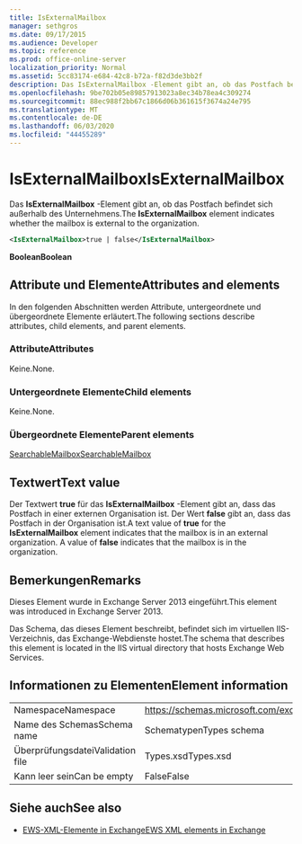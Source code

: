 ```yaml
---
title: IsExternalMailbox
manager: sethgros
ms.date: 09/17/2015
ms.audience: Developer
ms.topic: reference
ms.prod: office-online-server
localization_priority: Normal
ms.assetid: 5cc83174-e684-42c8-b72a-f82d3de3bb2f
description: Das IsExternalMailbox -Element gibt an, ob das Postfach befindet sich außerhalb des Unternehmens.
ms.openlocfilehash: 9be702b05e89857913023a8ec34b78ea4c309274
ms.sourcegitcommit: 88ec988f2bb67c1866d06b361615f3674a24e795
ms.translationtype: MT
ms.contentlocale: de-DE
ms.lasthandoff: 06/03/2020
ms.locfileid: "44455289"
---
```

# <a name="isexternalmailbox"></a><span data-ttu-id="a7728-103">IsExternalMailbox</span><span class="sxs-lookup"><span data-stu-id="a7728-103">IsExternalMailbox</span></span>

<span data-ttu-id="a7728-104">Das **IsExternalMailbox** -Element gibt an, ob das Postfach befindet sich außerhalb des Unternehmens.</span><span class="sxs-lookup"><span data-stu-id="a7728-104">The **IsExternalMailbox** element indicates whether the mailbox is external to the organization.</span></span> 
  
```XML
<IsExternalMailbox>true | false</IsExternalMailbox>
```

 <span data-ttu-id="a7728-105">**Boolean**</span><span class="sxs-lookup"><span data-stu-id="a7728-105">**Boolean**</span></span>
## <a name="attributes-and-elements"></a><span data-ttu-id="a7728-106">Attribute und Elemente</span><span class="sxs-lookup"><span data-stu-id="a7728-106">Attributes and elements</span></span>

<span data-ttu-id="a7728-107">In den folgenden Abschnitten werden Attribute, untergeordnete und übergeordnete Elemente erläutert.</span><span class="sxs-lookup"><span data-stu-id="a7728-107">The following sections describe attributes, child elements, and parent elements.</span></span>
  
### <a name="attributes"></a><span data-ttu-id="a7728-108">Attribute</span><span class="sxs-lookup"><span data-stu-id="a7728-108">Attributes</span></span>

<span data-ttu-id="a7728-109">Keine.</span><span class="sxs-lookup"><span data-stu-id="a7728-109">None.</span></span>
  
### <a name="child-elements"></a><span data-ttu-id="a7728-110">Untergeordnete Elemente</span><span class="sxs-lookup"><span data-stu-id="a7728-110">Child elements</span></span>

<span data-ttu-id="a7728-111">Keine.</span><span class="sxs-lookup"><span data-stu-id="a7728-111">None.</span></span>
  
### <a name="parent-elements"></a><span data-ttu-id="a7728-112">Übergeordnete Elemente</span><span class="sxs-lookup"><span data-stu-id="a7728-112">Parent elements</span></span>

[<span data-ttu-id="a7728-113">SearchableMailbox</span><span class="sxs-lookup"><span data-stu-id="a7728-113">SearchableMailbox</span></span>](searchablemailbox.md)
  
## <a name="text-value"></a><span data-ttu-id="a7728-114">Textwert</span><span class="sxs-lookup"><span data-stu-id="a7728-114">Text value</span></span>

<span data-ttu-id="a7728-p101">Der Textwert **true** für das **IsExternalMailbox** -Element gibt an, dass das Postfach in einer externen Organisation ist. Der Wert **false** gibt an, dass das Postfach in der Organisation ist.</span><span class="sxs-lookup"><span data-stu-id="a7728-p101">A text value of **true** for the **IsExternalMailbox** element indicates that the mailbox is in an external organization. A value of **false** indicates that the mailbox is in the organization.</span></span> 
  
## <a name="remarks"></a><span data-ttu-id="a7728-117">Bemerkungen</span><span class="sxs-lookup"><span data-stu-id="a7728-117">Remarks</span></span>

<span data-ttu-id="a7728-118">Dieses Element wurde in Exchange Server 2013 eingeführt.</span><span class="sxs-lookup"><span data-stu-id="a7728-118">This element was introduced in Exchange Server 2013.</span></span>
  
<span data-ttu-id="a7728-119">Das Schema, das dieses Element beschreibt, befindet sich im virtuellen IIS-Verzeichnis, das Exchange-Webdienste hostet.</span><span class="sxs-lookup"><span data-stu-id="a7728-119">The schema that describes this element is located in the IIS virtual directory that hosts Exchange Web Services.</span></span>
  
## <a name="element-information"></a><span data-ttu-id="a7728-120">Informationen zu Elementen</span><span class="sxs-lookup"><span data-stu-id="a7728-120">Element information</span></span>

|||
|:-----|:-----|
|<span data-ttu-id="a7728-121">Namespace</span><span class="sxs-lookup"><span data-stu-id="a7728-121">Namespace</span></span>  <br/> |https://schemas.microsoft.com/exchange/services/2006/types  <br/> |
|<span data-ttu-id="a7728-122">Name des Schemas</span><span class="sxs-lookup"><span data-stu-id="a7728-122">Schema name</span></span>  <br/> |<span data-ttu-id="a7728-123">Schematypen</span><span class="sxs-lookup"><span data-stu-id="a7728-123">Types schema</span></span>  <br/> |
|<span data-ttu-id="a7728-124">Überprüfungsdatei</span><span class="sxs-lookup"><span data-stu-id="a7728-124">Validation file</span></span>  <br/> |<span data-ttu-id="a7728-125">Types.xsd</span><span class="sxs-lookup"><span data-stu-id="a7728-125">Types.xsd</span></span>  <br/> |
|<span data-ttu-id="a7728-126">Kann leer sein</span><span class="sxs-lookup"><span data-stu-id="a7728-126">Can be empty</span></span>  <br/> |<span data-ttu-id="a7728-127">False</span><span class="sxs-lookup"><span data-stu-id="a7728-127">False</span></span>  <br/> |
   
## <a name="see-also"></a><span data-ttu-id="a7728-128">Siehe auch</span><span class="sxs-lookup"><span data-stu-id="a7728-128">See also</span></span>



- [<span data-ttu-id="a7728-129">EWS-XML-Elemente in Exchange</span><span class="sxs-lookup"><span data-stu-id="a7728-129">EWS XML elements in Exchange</span></span>](ews-xml-elements-in-exchange.md)

